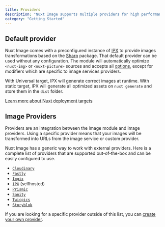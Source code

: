 ```yaml
---
title: Providers
description: "Nuxt Image supports multiple providers for high performances."
category: "Getting Started"
---
```


## Default provider

Nuxt Image comes with a preconfigured instance of [IPX](/providers/ipx) to provide images transformations based on the [Sharp](https://www.npmjs.com/package/sharp) package. That default provider can be used without any configuration. The module will automatically optimize `<nuxt-img>` or `<nuxt-picture>` sources and accepts all [options](/api/options/), except for modifiers which are specific to image services providers.

With Universal target, IPX will generate correct images at runtime. With static target, IPX will generate all optimized assets on `nuxt generate` and store them in the `dist` folder.

[Learn more about Nuxt deployment targets](https://nuxtjs.org/docs/2.x/features/deployment-targets)

## Image Providers

Providers are an integration between the Image module and image providers. Using a specific provider means that your images will be transformed into URLs from the image service or custom provider.

Nuxt Image has a generic way to work with external providers. Here is a complete list of providers that are supported out-of-the-box and can be easily configured to use.

- [`Cloudinary`](/providers/cloudinary)
- [`Fastly`](/providers/fastly)
- [`Imgix`](/providers/imgix)
- [`IPX`](/providers/ipx) (selfhosted)
- [`Prismic`](/providers/prismic)
- [`Sanity`](/providers/sanity)
- [`Twicpics`](/providers/twicpics)
- [`Storyblok`](/providers/storyblok)

If you are looking for a specific provider outside of this list, you can [create your own provider](/advanced/custom-provider).

